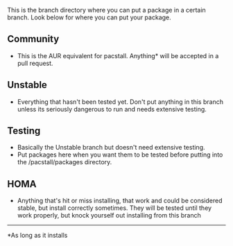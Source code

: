 This is the branch directory where you can put a package in a certain branch. Look below for where you can put your package.


## Community
* This is the AUR equivalent for pacstall. Anything* will be accepted in a pull request.

## Unstable
* Everything that hasn't been tested yet. Don't put anything in this branch unless its seriously dangerous to run and needs extensive testing.

## Testing
* Basically the Unstable branch but doesn't need extensive testing.
* Put packages here when you want them to be tested before putting into the /pacstall/packages directory.

## HOMA
* Anything that's hit or miss installing, that work and could be considered stable, but install correctly sometimes. They will be tested until they work properly, but knock yourself out installing from this branch


---
*As long as it installs
